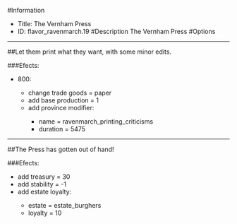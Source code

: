 #Information
 - Title: The Vernham Press
 - ID: flavor_ravenmarch.19
#Description
The Vernham Press
#Options

___
##Let them print what they want, with some minor edits.

###Efects:<ul><li>800:</li><ul><li>change trade goods = paper</li><li>add base production = 1</li><li>add province modifier:</li><ul><li>name = ravenmarch_printing_criticisms</li><li>duration = 5475</li></ul></ul></ul>

___
##The Press has gotten out of hand!

###Efects:<ul><li>add treasury = 30</li><li>add stability = -1</li><li>add estate loyalty:</li><ul><li>estate = estate_burghers</li><li>loyalty = 10</li></ul></ul>
